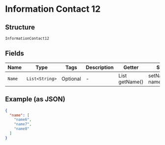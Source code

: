 
# Information Contact 12

## Structure

`InformationContact12`

## Fields

| Name | Type | Tags | Description | Getter | Setter |
|  --- | --- | --- | --- | --- | --- |
| `Name` | `List<String>` | Optional | - | List<String> getName() | setName(List<String> name) |

## Example (as JSON)

```json
{
  "name": [
    "name6",
    "name7",
    "name8"
  ]
}
```

